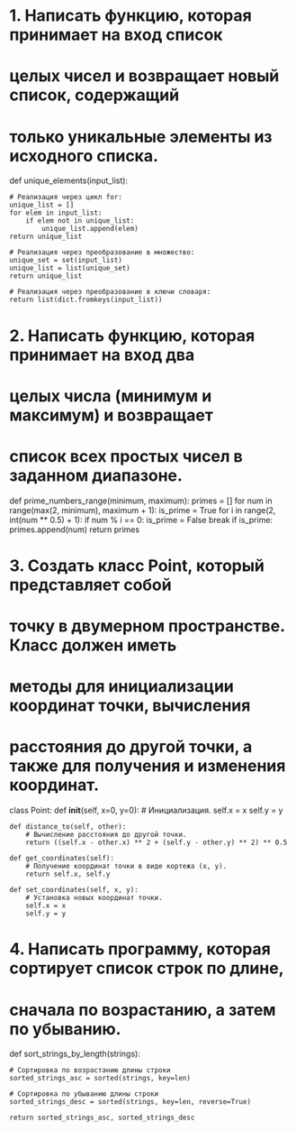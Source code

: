 # 1. Написать функцию, которая принимает на вход список 
# целых чисел и возвращает новый список, содержащий 
# только уникальные элементы из исходного списка.

def unique_elements(input_list):

    # Реализация через цикл for:
    unique_list = []
    for elem in input_list:
        if elem not in unique_list:
            unique_list.append(elem)
    return unique_list

    # Реализация через преобразование в множество:
    unique_set = set(input_list)
    unique_list = list(unique_set)
    return unique_list

    # Реализация через преобразование в ключи словаря:
    return list(dict.fromkeys(input_list))


# 2. Написать функцию, которая принимает на вход два 
# целых числа (минимум и максимум) и возвращает 
# список всех простых чисел в заданном диапазоне.

def prime_numbers_range(minimum, maximum):
    primes = []
    for num in range(max(2, minimum), maximum + 1):
        is_prime = True
        for i in range(2, int(num ** 0.5) + 1):
            if num % i == 0:
                is_prime = False
                break
        if is_prime:
            primes.append(num)
    return primes


# 3. Создать класс Point, который представляет собой 
# точку в двумерном пространстве. Класс должен иметь 
# методы для инициализации координат точки, вычисления 
# расстояния до другой точки, а также для получения и изменения координат.

class Point:
    def __init__(self, x=0, y=0):
        # Инициализация.
        self.x = x
        self.y = y

    def distance_to(self, other):
        # Вычисление расстояния до другой точки.
        return ((self.x - other.x) ** 2 + (self.y - other.y) ** 2) ** 0.5

    def get_coordinates(self):
        # Получение координат точки в виде кортежа (x, y).
        return self.x, self.y

    def set_coordinates(self, x, y):
        # Установка новых координат точки.
        self.x = x
        self.y = y


# 4. Написать программу, которая сортирует список строк по длине, 
# сначала по возрастанию, а затем по убыванию.

def sort_strings_by_length(strings):

    # Сортировка по возрастанию длины строки
    sorted_strings_asc = sorted(strings, key=len)

    # Сортировка по убыванию длины строки
    sorted_strings_desc = sorted(strings, key=len, reverse=True)

    return sorted_strings_asc, sorted_strings_desc
